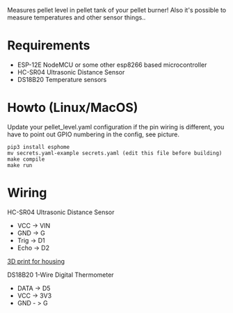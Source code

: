 [](/img/pallet-level-ex.jpg)

Measures pellet level in pellet tank of your pellet burner! Also it's possible to measure temperatures and other sensor things..

# Requirements

* ESP-12E NodeMCU or some other esp8266 based microcontroller
* HC-SR04 Ultrasonic Distance Sensor
* DS18B20 Temperature sensors

# Howto (Linux/MacOS)

Update your pellet_level.yaml configuration if the pin wiring is different, you have to point out GPIO numbering in the config, see picture.


```
pip3 install esphome
mv secrets.yaml-example secrets.yaml (edit this file before building)
make compile
make run
```

# Wiring

HC-SR04 Ultrasonic Distance Sensor

* VCC -> VIN
* GND -> G
* Trig -> D1
* Echo -> D2

[3D print for housing](https://www.thingiverse.com/thing:1170335)

DS18B20 1-Wire Digital Thermometer

* DATA -> D5
* VCC -> 3V3
* GND - > G

[](/img/nodemcu_img_1.png)


